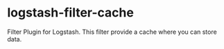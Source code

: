 # logstash-filter-cache
Filter Plugin for Logstash. This filter provide a cache where you can store data.
